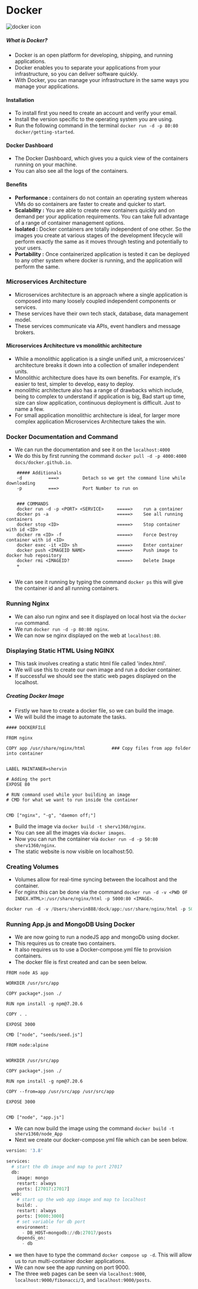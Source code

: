 # Docker

![docker icon](image.png)


##### What is Docker?

- Docker is an open platform for developing, shipping, and running applications. 
- Docker enables you to separate your applications from your infrastructure, so you can deliver software quickly.
-  With Docker, you can manage your infrastructure in the same ways you manage your applications.


#### Installation

- To install first you need to create an account and verify your email.
- Install the version specific to the operating system you are using.
- Run the following command in the terminal `docker run -d -p 80:80 docker/getting-started`.

#### Docker Dashboard

- The Docker Dashboard, which gives you a quick view of the containers running on your machine.
- You can also see all the logs of the containers.

#### Benefits

- <strong>Performance :</strong> containers do not contain an operating system whereas VMs do so containers are faster to create and quicker to start.
- <strong>Scalability :</strong> You are able to create new containers quickly and on demand per your application requirements. You can take full advantage of a range of container management options.
 - <strong>Isolated :</strong> Docker containers are totally independent of one other. So the images you create at various stages of the development lifecycle will perform exactly the same as it moves through testing and potentially to your users.
- <strong>Portability :</strong> Once containerized application is tested it can be deployed to any other system where docker is running, and the application will perform the same.


### Microservices Architecture

- Microservices architecture is an approach where a single application is composed into many loosely coupled independent components or services.
- These services have their own tech stack, database, data management model.
- These services communicate via APIs, event handlers and message brokers.


#### Microservices Architecture vs monolithic architecture

- While a monolithic application is a single unified unit, a microservices' architecture breaks it down into a collection of smaller independent units.
- Monolithic architecture does have its own benefits. For example, it's easier to test, simpler to develop, easy to deploy.
- monolithic architecture also has a range of drawbacks which include, being to complex to understand if application is big, Bad start up time, size can slow application, continuous deployment is difficult. Just to name a few.
- For small application monolithic architecture is ideal, for larger more complex application Microservices Architecture takes the win.


### Docker Documentation and Command

- We can run the documentation and see it on the `localhost:4000`
- We do this by first running the command `docker pull -d -p 4000:4000 docs/docker.github.io`.

```
    ##### Additionals
    -d          ===>         Detach so we get the command line while downloading
    -p          ===>         Port Number to run on
    
    
    ### COMMANDS
    docker run -d -p <PORT> <SERVICE>     =====>    run a container
    docker ps -a                          =====>    See all running containers
    docker stop <ID>                      =====>    Stop container with id <ID>
    docker rm <ID> -f                     =====>    Force Destroy container with id <ID>
    docker exec -it <ID> sh               =====>    Enter container
    docker push <IMAGEID NAME>            =====>    Push image to docker hub repository
    docker rmi <IMAGEID?                  =====>    Delete Image
    +
    
```



- We can see it running by typing the command `docker ps` this will give the container id and all running containers.

### Running Nginx

- We can also run nginx and see it displayed on local host via the `docker run` command.
- We run `docker run -d -p 80:80 nginx`.
- We can now se nginx displayed on the web at `localhost:80`.

### Displaying Static HTML Using NGINX

- This task involves creating a static html file called 'index.html'.
- We will use this to create our own image and run a docker container.
- If successful we should see the static web pages displayed on the localhost.

##### Creating Docker Image

- Firstly we have to create a docker file, so we can build the image.
- We will build the image to automate the tasks.
 

```
#### DOCKERFILE

FROM nginx

COPY app /usr/share/nginx/html          ### Copy files from app folder into container
 

LABEL MAINTANER=shervin

# Adding the port
EXPOSE 80

# RUN command used while your building an image
# CMD for what we want to run inside the container


CMD ["nginx", "-g", "daemon off;"]
```

- Build the image via `docker build -t sherv1360/nginx`.
- You can see all the images via `docker images`.
- Now you can run the container via `docker run -d -p 50:80 sherv1360/nginx`.
- The static website is now visible on localhost:50.



### Creating Volumes 

- Volumes allow for real-time syncing between the localhost and the container.
- For nginx this can be done via the command `docker run -d -v <PWD OF INDEX.HTML>:/usr/share/nginx/html -p 5000:80 <IMAGE>`.

```python
docker run -d -v /Users/shervin888/dock/app:/usr/share/nginx/html -p 5000:80 <sherv1360/nginx>
```


### Running App.js and MongoDB Using Docker

- We are now going to run a nodeJS app and mongoDb using docker.
- This requires us to create two containers. 
- It also requires us to use a Docker-compose.yml file to provision containers.
- The docker file is first created and can be seen below.

```
FROM node AS app

WORKDIR /usr/src/app

COPY package*.json ./

RUN npm install -g npm@7.20.6

COPY . .

EXPOSE 3000

CMD ["node", "seeds/seed.js"]

FROM node:alpine


WORKDIR /usr/src/app

COPY package*.json ./

RUN npm install -g npm@7.20.6

COPY --from=app /usr/src/app /usr/src/app

EXPOSE 3000


CMD ["node", "app.js"]

```
- We can now build the image using the command `docker build -t sherv1360/node_App`
- Next we create our docker-compose.yml file which can be seen below.

```python
version: '3.8'

services:
  # start the db image and map to port 27017
  db:
    image: mongo
    restart: always
    ports: [27017:27017]
  web:
    # start up the web app image and map to localhost
    build: .
    restart: always
    ports: [9000:3000]
    # set variable for db port
    environment:
      - DB_HOST=mongodb://db:27017/posts
    depends_on:
      - db

```




- we then have to type the command `docker compose up -d`. This will allow us to run multi-container docker applications.
- We can now see the app running on port 9000.
- The three web pages can be seen via `localhost:9000`, `localhost:9000/fibonacci/3`, and `localhost:9000/posts`.



